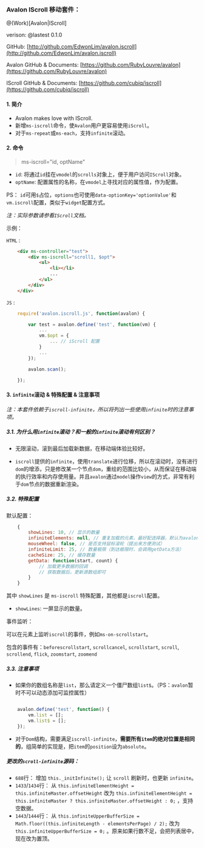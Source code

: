 ### Avalon IScroll 移动套件：

@(Work)[Avalon|IScroll]

verison: @lastest 0.1.0

GitHub: [http://github.com/EdwonLim/avalon.iscroll](http://github.com/EdwonLim/avalon.iscroll)

Avalon GitHub & Documents: [https://github.com/RubyLouvre/avalon](https://github.com/RubyLouvre/avalon)

IScroll GitHub & Documents: [https://github.com/cubiq/iscroll](https://github.com/cubiq/iscroll)

#### 1. 简介

- Avalon makes love with IScroll.
- 新增`ms-iscroll`命令，使`Avalon`用户更容易使用`iScroll`。
- 对于`ms-repeat`或`ms-each`，支持`infinite`滚动。

#### 2. 命令

> ms-iscroll="id, optName"

- `id`: 将通过`id`挂在`vmodel`的`scrolls`对象上，便于用户访问`IScroll`对象。
- `optName`: 配置属性的名称，在`vmodel`上寻找对应的属性值，作为配置。

PS： `id`可用`$`占位，`options`也可使用`data-optionKey='optionValue'`和`vm.iscroll`配置，类似于`widget`配置方式。

*注：实际参数请参看`IScroll`文档。*

示例：

`HTML` :

```html
    <div ms-controller="test">
        <div ms-iscroll="scroll1, $opt">
            <ul>
                <li></li>
                ...
            </ul>
        </div>
    </div>
```

`JS` :

```js
    require('avalon.iscroll.js', function(avalon) {

        var test = avalon.define('test', function(vm) {
            ...
            vm.$opt = {
                ... // iScroll 配置
            }
            ...
        });

        avalon.scan();

    });
```

#### 3. `infinite`滚动 & 特殊配置 & 注意事项

*注：本套件依赖于`iscroll-infinite`，所以将列出一些使用`infinite`时的注意事项。*

##### 3.1. 为什么用`infinite`滚动？和一般的`infinite`滚动有何区别？

- 无限滚动，滚到最后加载新数据，在移动端体验比较好。

- `iscroll`提供的`infinite`，使用`translate`进行位移，所以在滚动时，没有进行`dom`的增添，只是修改某一个节点`dom`，重绘的范围比较小，从而保证在移动端的执行效率和内存使用量。并且`avalon`通过`model`操作`view`的方式，非常有利于`dom`节点的数据重新渲染。

##### 3.2. 特殊配置

默认配置：

```js
    {
        showLines: 10, // 显示的数量
        infiniteElements: null, // 重复加载的元素，最好配选择器，默认为avalon array 所绑定的元素
        mouseWheel: false, // 是否支持鼠标滚轮（提出来方便测试）
        infiniteLimit: 25, // 数量极限（到达极限时，会调用getData方法）
        cacheSize: 25, // 缓存数量
        getData: function(start, count) {
            // 加载更多数据的回调
            // 获取数据后，更新源数组即可
        }
    }
```

其中 `showLines` 是 `ms-iscroll` 特殊配置，其他都是`iscroll`配置。

- `showLines`: 一屏显示的数量。

事件监听：

可以在元素上监听`iscroll`的事件，例如`ms-on-scrollstart`。

包含的事件有：`beforescrollstart`, `scrollcancel`, `scrollstart`, `scroll`, `scrollend`, `flick`, `zoomstart`, `zoomend`

##### 3.3. 注意事项

- 如果你的数组名称是`list`，那么请定义一个僵尸数组`list$`。（PS：`avalon`暂时不可以动态添加可监控属性）

```js

    avalon.define('test', function() {
        vm.list = [];
        vm.list$ = [];
    });
```

- 对于`Dom`结构，需要满足`iscroll-infinite`，**需要所有`item`的绝对位置是相同的**，组简单的实现是，把`item`的`position`设为`absolute`。

##### 更改的`scroll-infinite`源码：

- `688`行： 增加 `this._initInfinite();` 让 `scroll` 刷新时，也更新 `infinite`。
- `1433`/`1434`行： 从 `this.infiniteElementHeight = this.infiniteMaster.offsetHeight` 改为 `this.infiniteElementHeight = this.infiniteMaster ? this.infiniteMaster.offsetHeight : 0;` ，支持空数据。
- `1443`/`1444`行： 从 `this.infiniteUpperBufferSize = Math.floor((this.infiniteLength - elementsPerPage) / 2);` 改为 `this.infiniteUpperBufferSize = 0;` 。原来如果行数不足，会把列表居中，现在改为置顶。
